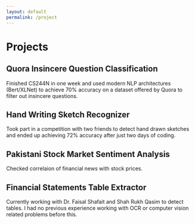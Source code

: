 ```yaml
---
layout: default
permalink: /project
---
```


# Projects

## Quora Insincere Question Classification 
Finished CS244N in one week and used modern NLP architectures (Bert/XLNet) to achieve 70% accuracy on a dataset offered by Quora to filter out insincere questions.

## Hand Writing Sketch Recognizer
Took part in a competition with two friends to detect hand drawn sketches and ended up achieving 72% accuracy after just two days of coding.

## Pakistani Stock Market Sentiment Analysis
Checked correlaion of financial news with stock prices.

## Financial Statements Table Extractor
Currently working with Dr. Faisal Shafait and Shah Rukh Qasim to detect tables. I had no previous experience working with OCR or computer vision related problems before this.
